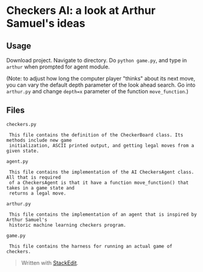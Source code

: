 Checkers AI: a look at Arthur Samuel's ideas
=====================================

Usage
---
Download project. Navigate to directory. Do `python game.py`, and type in `arthur` when prompted for agent module.

(Note: to adjust how long the computer player "thinks" about its next move, you can vary the default depth parameter of the look ahead search. Go into `arthur.py` and change `depth=x` parameter of the function `move_function`.)

Files
---

 
 `checkers.py`
 
     This file contains the definition of the CheckerBoard class. Its methods include new game
     initialization, ASCII printed output, and getting legal moves from a given state.
 
 `agent.py`
 
     This file contains the implementation of the AI CheckersAgent class. All that is required
     of a CheckersAgent is that it have a function move_function() that takes in a game state and
     returns a legal move.
 
 `arthur.py`
 
     This file contains the implementation of an agent that is inspired by Arthur Samuel's 
     historic machine learning checkers program.
 
 `game.py`
 
     This file contains the harness for running an actual game of checkers.

> Written with [StackEdit](https://stackedit.io/).
